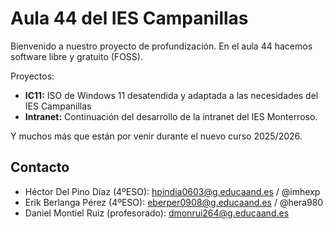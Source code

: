 # Aula 44 del IES Campanillas
Bienvenido a nuestro proyecto de profundización. En el aula 44 hacemos software libre y gratuito (FOSS).

Proyectos:

- **IC11:** ISO de Windows 11 desatendida y adaptada a las necesidades del IES Campanillas
- **Intranet:** Continuación del desarrollo de la intranet del IES Monterroso.

Y muchos más que están por venir durante el nuevo curso 2025/2026.

## Contacto
- Héctor Del Pino Díaz (4ºESO): hpindia0603@g.educaand.es / @imhexp
- Erik Berlanga Pérez (4ºESO): eberper0908@g.educaand.es / @hera980
- Daniel Montiel Ruiz (profesorado): dmonrui264@g.educaand.es


